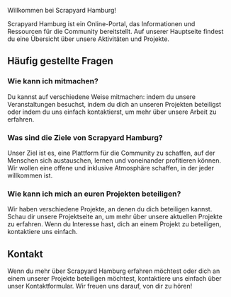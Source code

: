 Willkommen bei Scrapyard Hamburg!

Scrapyard Hamburg ist ein Online-Portal, das Informationen und Ressourcen für die Community bereitstellt. Auf unserer Hauptseite findest du eine Übersicht über unsere Aktivitäten und Projekte.

## Häufig gestellte Fragen

### Wie kann ich mitmachen?

Du kannst auf verschiedene Weise mitmachen: indem du unsere Veranstaltungen besuchst, indem du dich an unseren Projekten beteiligst oder indem du uns einfach kontaktierst, um mehr über unsere Arbeit zu erfahren.

### Was sind die Ziele von Scrapyard Hamburg?

Unser Ziel ist es, eine Plattform für die Community zu schaffen, auf der Menschen sich austauschen, lernen und voneinander profitieren können. Wir wollen eine offene und inklusive Atmosphäre schaffen, in der jeder willkommen ist.

### Wie kann ich mich an euren Projekten beteiligen?

Wir haben verschiedene Projekte, an denen du dich beteiligen kannst. Schau dir unsere Projektseite an, um mehr über unsere aktuellen Projekte zu erfahren. Wenn du Interesse hast, dich an einem Projekt zu beteiligen, kontaktiere uns einfach.

## Kontakt

Wenn du mehr über Scrapyard Hamburg erfahren möchtest oder dich an einem unserer Projekte beteiligen möchtest, kontaktiere uns einfach über unser Kontaktformular. Wir freuen uns darauf, von dir zu hören!
